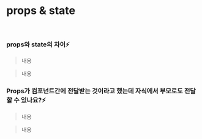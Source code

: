 # props & state

<br/>

### props와 state의 차이⚡️

> 내용

> 내용

### Props가 컴포넌트간에 전달받는 것이라고 했는데 자식에서 부모로도 전달할 수 있나요?⚡️

> 내용

> 내용
